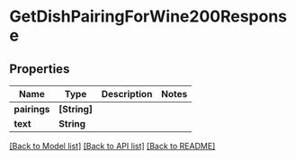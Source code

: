 # GetDishPairingForWine200Response

## Properties
Name | Type | Description | Notes
------------ | ------------- | ------------- | -------------
**pairings** | **[String]** |  | 
**text** | **String** |  | 

[[Back to Model list]](../README.md#documentation-for-models) [[Back to API list]](../README.md#documentation-for-api-endpoints) [[Back to README]](../README.md)


